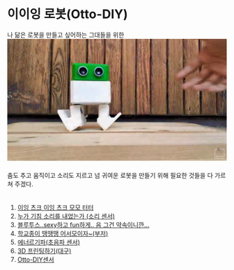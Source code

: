 # 이이잉 로봇(Otto-DIY)
나 닮은 로봇을 만들고 싶어하는 그대들을 위한  
[![Watch the video](./img/otto-diy.PNG)](https://www.youtube.com/watch?v=oMY6p6zNqz4)  
　  
춤도 추고 움직이고 소리도 지르고 넘 귀여운 로봇을 만들기 위해 필요한 것들을 
다 가르쳐 주겠다.  
　  
1. [이잉 츠크 이잉 츠크 모모 터터](https://github.com/haedal-with-knu/Makers2/tree/master/ING-Robot/servo_motor)
2. [누가 기침 소리를 내었는가 (소리 센서)](https://github.com/haedal-with-knu/Makers2/tree/master/ING-Robot/Sound-Sensor)
3. [블루투스..sexy하고 fun하게.. 음 그건 약속이니깐...](https://github.com/haedal-with-knu/Makers2/tree/master/ING-Robot/Bluetooth)
4. [학교종이 땡땡땡 어서모이자~(부저)](https://github.com/haedal-with-knu/Makers2/tree/master/ING-Robot/Buzzer)
5. [에너르기파(초음파 센서)](https://github.com/haedal-with-knu/Makers2/tree/master/ING-Robot/ultrasonic-wave-Sensor)
6. [3D 프린팅하기(대구)](https://github.com/haedal-with-knu/Makers2/tree/master/ING-Robot/3d_printing/3Dprint)
7. [Otto-DIY센서](https://github.com/haedal-with-knu/Makers2/tree/master/ING-Robot/arduino_ottoDIY_source)